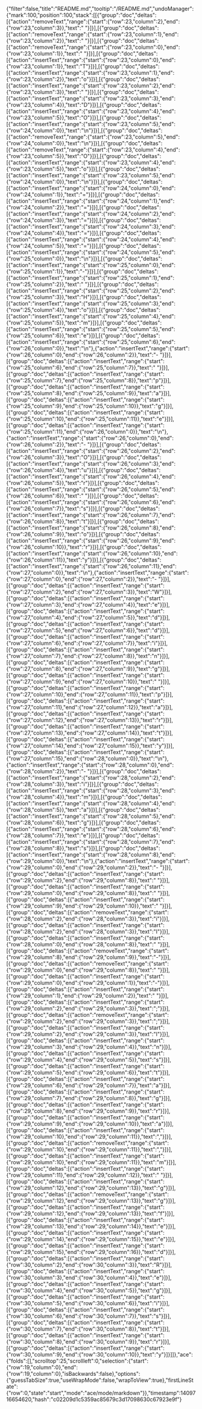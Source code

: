 {"filter":false,"title":"README.md","tooltip":"/README.md","undoManager":{"mark":100,"position":100,"stack":[[{"group":"doc","deltas":[{"action":"removeText","range":{"start":{"row":23,"column":2},"end":{"row":23,"column":3}},"text":" "}]}],[{"group":"doc","deltas":[{"action":"removeText","range":{"start":{"row":23,"column":1},"end":{"row":23,"column":2}},"text":" "}]}],[{"group":"doc","deltas":[{"action":"removeText","range":{"start":{"row":23,"column":0},"end":{"row":23,"column":1}},"text":" "}]}],[{"group":"doc","deltas":[{"action":"insertText","range":{"start":{"row":23,"column":0},"end":{"row":23,"column":1}},"text":"T"}]}],[{"group":"doc","deltas":[{"action":"insertText","range":{"start":{"row":23,"column":1},"end":{"row":23,"column":2}},"text":"o"}]}],[{"group":"doc","deltas":[{"action":"insertText","range":{"start":{"row":23,"column":2},"end":{"row":23,"column":3}},"text":" "}]}],[{"group":"doc","deltas":[{"action":"insertText","range":{"start":{"row":23,"column":3},"end":{"row":23,"column":4}},"text":"D"}]}],[{"group":"doc","deltas":[{"action":"insertText","range":{"start":{"row":23,"column":4},"end":{"row":23,"column":5}},"text":"O"}]}],[{"group":"doc","deltas":[{"action":"insertText","range":{"start":{"row":23,"column":5},"end":{"row":24,"column":0}},"text":"\n"}]}],[{"group":"doc","deltas":[{"action":"removeText","range":{"start":{"row":23,"column":5},"end":{"row":24,"column":0}},"text":"\n"}]}],[{"group":"doc","deltas":[{"action":"removeText","range":{"start":{"row":23,"column":4},"end":{"row":23,"column":5}},"text":"O"}]}],[{"group":"doc","deltas":[{"action":"insertText","range":{"start":{"row":23,"column":4},"end":{"row":23,"column":5}},"text":"o"}]}],[{"group":"doc","deltas":[{"action":"insertText","range":{"start":{"row":23,"column":5},"end":{"row":24,"column":0}},"text":"\n"}]}],[{"group":"doc","deltas":[{"action":"insertText","range":{"start":{"row":24,"column":0},"end":{"row":24,"column":1}},"text":"="}]}],[{"group":"doc","deltas":[{"action":"insertText","range":{"start":{"row":24,"column":1},"end":{"row":24,"column":2}},"text":"="}]}],[{"group":"doc","deltas":[{"action":"insertText","range":{"start":{"row":24,"column":2},"end":{"row":24,"column":3}},"text":"="}]}],[{"group":"doc","deltas":[{"action":"insertText","range":{"start":{"row":24,"column":3},"end":{"row":24,"column":4}},"text":"="}]}],[{"group":"doc","deltas":[{"action":"insertText","range":{"start":{"row":24,"column":4},"end":{"row":24,"column":5}},"text":"="}]}],[{"group":"doc","deltas":[{"action":"insertText","range":{"start":{"row":24,"column":5},"end":{"row":25,"column":0}},"text":"\n"}]}],[{"group":"doc","deltas":[{"action":"insertText","range":{"start":{"row":25,"column":0},"end":{"row":25,"column":1}},"text":"-"}]}],[{"group":"doc","deltas":[{"action":"insertText","range":{"start":{"row":25,"column":1},"end":{"row":25,"column":2}},"text":" "}]}],[{"group":"doc","deltas":[{"action":"insertText","range":{"start":{"row":25,"column":2},"end":{"row":25,"column":3}},"text":"H"}]}],[{"group":"doc","deltas":[{"action":"insertText","range":{"start":{"row":25,"column":3},"end":{"row":25,"column":4}},"text":"o"}]}],[{"group":"doc","deltas":[{"action":"insertText","range":{"start":{"row":25,"column":4},"end":{"row":25,"column":5}},"text":"m"}]}],[{"group":"doc","deltas":[{"action":"insertText","range":{"start":{"row":25,"column":5},"end":{"row":25,"column":6}},"text":"e"}]}],[{"group":"doc","deltas":[{"action":"insertText","range":{"start":{"row":25,"column":6},"end":{"row":26,"column":0}},"text":"\n"},{"action":"insertText","range":{"start":{"row":26,"column":0},"end":{"row":26,"column":2}},"text":"- "}]}],[{"group":"doc","deltas":[{"action":"insertText","range":{"start":{"row":25,"column":6},"end":{"row":25,"column":7}},"text":" "}]}],[{"group":"doc","deltas":[{"action":"insertText","range":{"start":{"row":25,"column":7},"end":{"row":25,"column":8}},"text":"p"}]}],[{"group":"doc","deltas":[{"action":"insertText","range":{"start":{"row":25,"column":8},"end":{"row":25,"column":9}},"text":"a"}]}],[{"group":"doc","deltas":[{"action":"insertText","range":{"start":{"row":25,"column":9},"end":{"row":25,"column":10}},"text":"g"}]}],[{"group":"doc","deltas":[{"action":"insertText","range":{"start":{"row":25,"column":10},"end":{"row":25,"column":11}},"text":"e"}]}],[{"group":"doc","deltas":[{"action":"insertText","range":{"start":{"row":25,"column":11},"end":{"row":26,"column":0}},"text":"\n"},{"action":"insertText","range":{"start":{"row":26,"column":0},"end":{"row":26,"column":2}},"text":"- "}]}],[{"group":"doc","deltas":[{"action":"insertText","range":{"start":{"row":26,"column":2},"end":{"row":26,"column":3}},"text":"O"}]}],[{"group":"doc","deltas":[{"action":"insertText","range":{"start":{"row":26,"column":3},"end":{"row":26,"column":4}},"text":"u"}]}],[{"group":"doc","deltas":[{"action":"insertText","range":{"start":{"row":26,"column":4},"end":{"row":26,"column":5}},"text":"r"}]}],[{"group":"doc","deltas":[{"action":"insertText","range":{"start":{"row":26,"column":5},"end":{"row":26,"column":6}},"text":" "}]}],[{"group":"doc","deltas":[{"action":"insertText","range":{"start":{"row":26,"column":6},"end":{"row":26,"column":7}},"text":"s"}]}],[{"group":"doc","deltas":[{"action":"insertText","range":{"start":{"row":26,"column":7},"end":{"row":26,"column":8}},"text":"t"}]}],[{"group":"doc","deltas":[{"action":"insertText","range":{"start":{"row":26,"column":8},"end":{"row":26,"column":9}},"text":"o"}]}],[{"group":"doc","deltas":[{"action":"insertText","range":{"start":{"row":26,"column":9},"end":{"row":26,"column":10}},"text":"r"}]}],[{"group":"doc","deltas":[{"action":"insertText","range":{"start":{"row":26,"column":10},"end":{"row":26,"column":11}},"text":"y"}]}],[{"group":"doc","deltas":[{"action":"insertText","range":{"start":{"row":26,"column":11},"end":{"row":27,"column":0}},"text":"\n"},{"action":"insertText","range":{"start":{"row":27,"column":0},"end":{"row":27,"column":2}},"text":"- "}]}],[{"group":"doc","deltas":[{"action":"insertText","range":{"start":{"row":27,"column":2},"end":{"row":27,"column":3}},"text":"W"}]}],[{"group":"doc","deltas":[{"action":"insertText","range":{"start":{"row":27,"column":3},"end":{"row":27,"column":4}},"text":"e"}]}],[{"group":"doc","deltas":[{"action":"insertText","range":{"start":{"row":27,"column":4},"end":{"row":27,"column":5}},"text":"d"}]}],[{"group":"doc","deltas":[{"action":"insertText","range":{"start":{"row":27,"column":5},"end":{"row":27,"column":6}},"text":"d"}]}],[{"group":"doc","deltas":[{"action":"insertText","range":{"start":{"row":27,"column":6},"end":{"row":27,"column":7}},"text":"i"}]}],[{"group":"doc","deltas":[{"action":"insertText","range":{"start":{"row":27,"column":7},"end":{"row":27,"column":8}},"text":"n"}]}],[{"group":"doc","deltas":[{"action":"insertText","range":{"start":{"row":27,"column":8},"end":{"row":27,"column":9}},"text":"g"}]}],[{"group":"doc","deltas":[{"action":"insertText","range":{"start":{"row":27,"column":9},"end":{"row":27,"column":10}},"text":" "}]}],[{"group":"doc","deltas":[{"action":"insertText","range":{"start":{"row":27,"column":10},"end":{"row":27,"column":11}},"text":"p"}]}],[{"group":"doc","deltas":[{"action":"insertText","range":{"start":{"row":27,"column":11},"end":{"row":27,"column":12}},"text":"a"}]}],[{"group":"doc","deltas":[{"action":"insertText","range":{"start":{"row":27,"column":12},"end":{"row":27,"column":13}},"text":"r"}]}],[{"group":"doc","deltas":[{"action":"insertText","range":{"start":{"row":27,"column":13},"end":{"row":27,"column":14}},"text":"t"}]}],[{"group":"doc","deltas":[{"action":"insertText","range":{"start":{"row":27,"column":14},"end":{"row":27,"column":15}},"text":"y"}]}],[{"group":"doc","deltas":[{"action":"insertText","range":{"start":{"row":27,"column":15},"end":{"row":28,"column":0}},"text":"\n"},{"action":"insertText","range":{"start":{"row":28,"column":0},"end":{"row":28,"column":2}},"text":"- "}]}],[{"group":"doc","deltas":[{"action":"insertText","range":{"start":{"row":28,"column":2},"end":{"row":28,"column":3}},"text":"i"}]}],[{"group":"doc","deltas":[{"action":"insertText","range":{"start":{"row":28,"column":3},"end":{"row":28,"column":4}},"text":"m"}]}],[{"group":"doc","deltas":[{"action":"insertText","range":{"start":{"row":28,"column":4},"end":{"row":28,"column":5}},"text":"a"}]}],[{"group":"doc","deltas":[{"action":"insertText","range":{"start":{"row":28,"column":5},"end":{"row":28,"column":6}},"text":"g"}]}],[{"group":"doc","deltas":[{"action":"insertText","range":{"start":{"row":28,"column":6},"end":{"row":28,"column":7}},"text":"e"}]}],[{"group":"doc","deltas":[{"action":"insertText","range":{"start":{"row":28,"column":7},"end":{"row":28,"column":8}},"text":"s"}]}],[{"group":"doc","deltas":[{"action":"insertText","range":{"start":{"row":28,"column":8},"end":{"row":29,"column":0}},"text":"\n"},{"action":"insertText","range":{"start":{"row":29,"column":0},"end":{"row":29,"column":2}},"text":"- "}]}],[{"group":"doc","deltas":[{"action":"insertText","range":{"start":{"row":29,"column":2},"end":{"row":29,"column":8}},"text":"      "}]}],[{"group":"doc","deltas":[{"action":"insertText","range":{"start":{"row":29,"column":0},"end":{"row":29,"column":8}},"text":"        "}]}],[{"group":"doc","deltas":[{"action":"insertText","range":{"start":{"row":29,"column":9},"end":{"row":29,"column":10}},"text":" "}]}],[{"group":"doc","deltas":[{"action":"removeText","range":{"start":{"row":28,"column":2},"end":{"row":28,"column":3}},"text":"i"}]}],[{"group":"doc","deltas":[{"action":"insertText","range":{"start":{"row":28,"column":2},"end":{"row":28,"column":3}},"text":"I"}]}],[{"group":"doc","deltas":[{"action":"insertText","range":{"start":{"row":28,"column":0},"end":{"row":28,"column":8}},"text":"        "}]}],[{"group":"doc","deltas":[{"action":"removeText","range":{"start":{"row":29,"column":8},"end":{"row":29,"column":9}},"text":"-"}]}],[{"group":"doc","deltas":[{"action":"removeText","range":{"start":{"row":29,"column":0},"end":{"row":29,"column":8}},"text":"        "}]}],[{"group":"doc","deltas":[{"action":"insertText","range":{"start":{"row":29,"column":0},"end":{"row":29,"column":1}},"text":"-"}]}],[{"group":"doc","deltas":[{"action":"insertText","range":{"start":{"row":29,"column":1},"end":{"row":29,"column":2}},"text":" "}]}],[{"group":"doc","deltas":[{"action":"insertText","range":{"start":{"row":29,"column":2},"end":{"row":29,"column":3}},"text":";"}]}],[{"group":"doc","deltas":[{"action":"removeText","range":{"start":{"row":29,"column":2},"end":{"row":29,"column":3}},"text":";"}]}],[{"group":"doc","deltas":[{"action":"insertText","range":{"start":{"row":29,"column":2},"end":{"row":29,"column":3}},"text":"I"}]}],[{"group":"doc","deltas":[{"action":"insertText","range":{"start":{"row":29,"column":3},"end":{"row":29,"column":4}},"text":"n"}]}],[{"group":"doc","deltas":[{"action":"insertText","range":{"start":{"row":29,"column":4},"end":{"row":29,"column":5}},"text":"s"}]}],[{"group":"doc","deltas":[{"action":"insertText","range":{"start":{"row":29,"column":5},"end":{"row":29,"column":6}},"text":"t"}]}],[{"group":"doc","deltas":[{"action":"insertText","range":{"start":{"row":29,"column":6},"end":{"row":29,"column":7}},"text":"a"}]}],[{"group":"doc","deltas":[{"action":"insertText","range":{"start":{"row":29,"column":7},"end":{"row":29,"column":8}},"text":"g"}]}],[{"group":"doc","deltas":[{"action":"insertText","range":{"start":{"row":29,"column":8},"end":{"row":29,"column":9}},"text":"r"}]}],[{"group":"doc","deltas":[{"action":"insertText","range":{"start":{"row":29,"column":9},"end":{"row":29,"column":10}},"text":"a"}]}],[{"group":"doc","deltas":[{"action":"insertText","range":{"start":{"row":29,"column":10},"end":{"row":29,"column":11}},"text":","}]}],[{"group":"doc","deltas":[{"action":"removeText","range":{"start":{"row":29,"column":10},"end":{"row":29,"column":11}},"text":","}]}],[{"group":"doc","deltas":[{"action":"insertText","range":{"start":{"row":29,"column":10},"end":{"row":29,"column":11}},"text":"m"}]}],[{"group":"doc","deltas":[{"action":"insertText","range":{"start":{"row":29,"column":11},"end":{"row":29,"column":12}},"text":" "}]}],[{"group":"doc","deltas":[{"action":"insertText","range":{"start":{"row":29,"column":12},"end":{"row":29,"column":13}},"text":"g"}]}],[{"group":"doc","deltas":[{"action":"removeText","range":{"start":{"row":29,"column":12},"end":{"row":29,"column":13}},"text":"g"}]}],[{"group":"doc","deltas":[{"action":"insertText","range":{"start":{"row":29,"column":12},"end":{"row":29,"column":13}},"text":"f"}]}],[{"group":"doc","deltas":[{"action":"insertText","range":{"start":{"row":29,"column":13},"end":{"row":29,"column":14}},"text":"e"}]}],[{"group":"doc","deltas":[{"action":"insertText","range":{"start":{"row":29,"column":14},"end":{"row":29,"column":15}},"text":"e"}]}],[{"group":"doc","deltas":[{"action":"insertText","range":{"start":{"row":29,"column":15},"end":{"row":29,"column":16}},"text":"d"}]}],[{"group":"doc","deltas":[{"action":"insertText","range":{"start":{"row":30,"column":2},"end":{"row":30,"column":3}},"text":"R"}]}],[{"group":"doc","deltas":[{"action":"insertText","range":{"start":{"row":30,"column":3},"end":{"row":30,"column":4}},"text":"e"}]}],[{"group":"doc","deltas":[{"action":"insertText","range":{"start":{"row":30,"column":4},"end":{"row":30,"column":5}},"text":"g"}]}],[{"group":"doc","deltas":[{"action":"insertText","range":{"start":{"row":30,"column":5},"end":{"row":30,"column":6}},"text":"i"}]}],[{"group":"doc","deltas":[{"action":"insertText","range":{"start":{"row":30,"column":6},"end":{"row":30,"column":7}},"text":"s"}]}],[{"group":"doc","deltas":[{"action":"insertText","range":{"start":{"row":30,"column":7},"end":{"row":30,"column":8}},"text":"t"}]}],[{"group":"doc","deltas":[{"action":"insertText","range":{"start":{"row":30,"column":8},"end":{"row":30,"column":9}},"text":"r"}]}],[{"group":"doc","deltas":[{"action":"insertText","range":{"start":{"row":30,"column":9},"end":{"row":30,"column":10}},"text":"y"}]}]]},"ace":{"folds":[],"scrolltop":25,"scrollleft":0,"selection":{"start":{"row":19,"column":0},"end":{"row":19,"column":0},"isBackwards":false},"options":{"guessTabSize":true,"useWrapMode":false,"wrapToView":true},"firstLineState":{"row":0,"state":"start","mode":"ace/mode/markdown"}},"timestamp":1409716654620,"hash":"c02209d1c5359ac85679c3d17098630c67923e9f"}